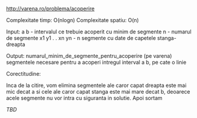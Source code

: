 http://varena.ro/problema/acoperire

Complexitate timp: O(nlogn) 
Complexitate spatiu: O(n)

Input:
a b - intervalul ce trebuie acoperit cu minim de segmente
n - numarul de segmente
x1 y1 
.
.
xn yn - n segmente cu date de capetele stanga-dreapta

Output:
numarul_minim_de_segmente_pentru_acoperire (pe varena)
segmentele necesare pentru a acoperi intregul interval a b, pe cate o linie

Corectitudine:

Inca de la citire, vom elimina segmentele ale caror capat dreapta este mai mic decat a 
si cele ale caror capat stanga este mai mare decat b, deoarece acele segmente nu vor 
intra cu siguranta in solutie. 
Apoi sortam 

*TBD*
